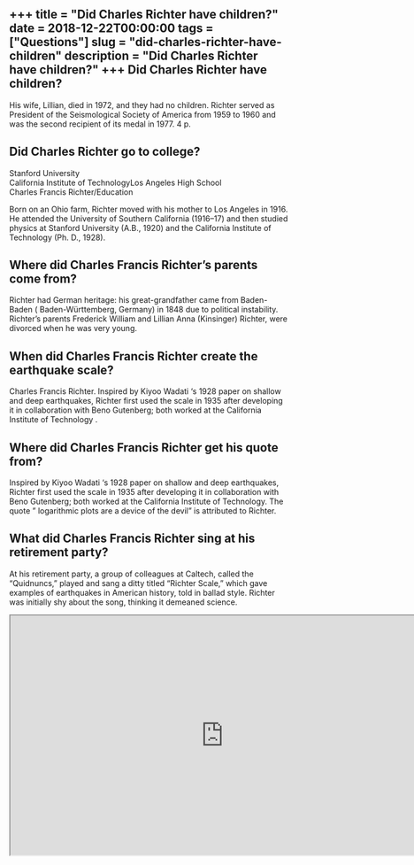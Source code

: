 +++
title = "Did Charles Richter have children?"
date = 2018-12-22T00:00:00
tags = ["Questions"]
slug = "did-charles-richter-have-children"
description = "Did Charles Richter have children?"
+++
Did Charles Richter have children?
----------------------------------

His wife, Lillian, died in 1972, and they had no children. Richter served as President of the Seismological Society of America from 1959 to 1960 and was the second recipient of its medal in 1977. 4 p.

Did Charles Richter go to college?
----------------------------------

 Stanford University  
California Institute of TechnologyLos Angeles High School  
Charles Francis Richter/Education

Born on an Ohio farm, Richter moved with his mother to Los Angeles in 1916. He attended the University of Southern California (1916–17) and then studied physics at Stanford University (A.B., 1920) and the California Institute of Technology (Ph. D., 1928).

Where did Charles Francis Richter’s parents come from?
------------------------------------------------------

Richter had German heritage: his great-grandfather came from Baden-Baden ( Baden-Württemberg, Germany) in 1848 due to political instability. Richter’s parents Frederick William and Lillian Anna (Kinsinger) Richter, were divorced when he was very young.

When did Charles Francis Richter create the earthquake scale?
-------------------------------------------------------------

Charles Francis Richter. Inspired by Kiyoo Wadati ‘s 1928 paper on shallow and deep earthquakes, Richter first used the scale in 1935 after developing it in collaboration with Beno Gutenberg; both worked at the California Institute of Technology .

Where did Charles Francis Richter get his quote from?
-----------------------------------------------------

Inspired by Kiyoo Wadati ‘s 1928 paper on shallow and deep earthquakes, Richter first used the scale in 1935 after developing it in collaboration with Beno Gutenberg; both worked at the California Institute of Technology. The quote ” logarithmic plots are a device of the devil” is attributed to Richter.

What did Charles Francis Richter sing at his retirement party?
--------------------------------------------------------------

At his retirement party, a group of colleagues at Caltech, called the “Quidnuncs,” played and sang a ditty titled “Richter Scale,” which gave examples of earthquakes in American history, told in ballad style. Richter was initially shy about the song, thinking it demeaned science.

<iframe allow="accelerometer; autoplay; clipboard-write; encrypted-media; gyroscope; picture-in-picture" allowfullscreen="" class="__youtube_prefs__  epyt-is-override  no-lazyload" data-no-lazy="1" data-origheight="433" data-origwidth="770" data-skipgform_ajax_framebjll="" height="433" id="_ytid_69239" loading="lazy" src="https://www.youtube.com/embed/6zG3WFQxllU?enablejsapi=1&autoplay=0&cc_load_policy=0&cc_lang_pref=&iv_load_policy=1&loop=0&modestbranding=0&rel=1&fs=1&playsinline=0&autohide=2&theme=dark&color=red&controls=1&" title="YouTube player" width="770"></iframe>